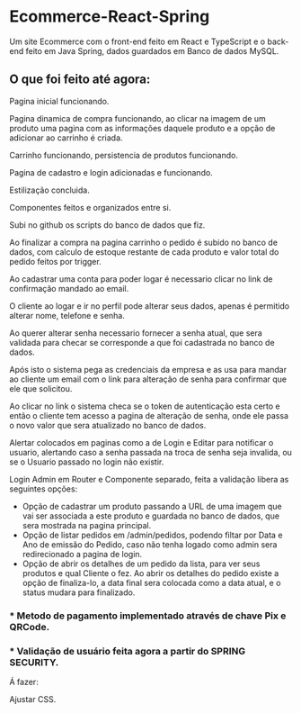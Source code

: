 # Ecommerce-React-Spring
Um site Ecommerce com o front-end feito em React e TypeScript e o back-end feito em Java Spring, dados guardados em Banco de dados MySQL.

## O que foi feito até agora:
Pagina inicial funcionando.

Pagina dinamica de compra funcionando, ao clicar na imagem de um produto uma pagina com as informações daquele produto e a opção de adicionar ao carrinho é criada.

Carrinho funcionando, persistencia de produtos funcionando.

Pagina de cadastro e login adicionadas e funcionando.

Estilização concluida.

Componentes feitos e organizados entre si.

Subi no github os scripts do banco de dados que fiz.

Ao finalizar a compra na pagina carrinho o pedido é subido no banco de dados, com calculo de estoque restante de cada produto e valor total do pedido feitos por trigger.

Ao cadastrar uma conta para poder logar é necessario clicar no link de confirmação mandado ao email.

O cliente ao logar e ir no perfil pode alterar seus dados, apenas é permitido alterar nome, telefone e senha.

Ao querer alterar senha necessario fornecer a senha atual, que sera validada para checar se corresponde a que foi cadastrada no banco de dados.

Após isto o sistema pega as credenciais da empresa e as usa para mandar ao cliente um email com o link para alteração de senha para confirmar que ele que solicitou.

Ao clicar no link o sistema checa se o token de autenticação esta certo e então o cliente tem acesso a pagina de alteração de senha, onde ele passa o novo valor que sera atualizado no banco de dados.

Alertar colocados em paginas como a de Login e Editar para notificar o usuario, alertando caso a senha passada na troca de senha seja invalida, ou se o Usuario passado no login não existir.

Login Admin em Router e Componente separado, feita a validação libera as seguintes opções:  
 * Opção de cadastrar um produto passando a URL de uma imagem que vai ser associada a este produto e guardada no banco de dados, que sera mostrada na pagina principal.
 * Opção de listar pedidos em /admin/pedidos, podendo filtar por Data e Ano de emissão do Pedido, caso não tenha logado como admin sera redirecionado a pagina de login.
 * Opção de abrir os detalhes de um pedido da lista, para ver seus produtos e qual Cliente o fez.
Ao abrir os detalhes do pedido existe a opção de finaliza-lo, a data final sera colocada como a data atual, e o status mudara para finalizado.

### * Metodo de pagamento implementado através de chave Pix e QRCode.

### * Validação de usuário feita agora a partir do SPRING SECURITY.

Á fazer:

Ajustar CSS.

